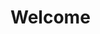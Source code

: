 <!DOCTYPE html>
<html>
<head>
<title>Goblin Party 2022!</title>
</head>
<body>

<h1>Welcome</h1>

</body>
</html>
